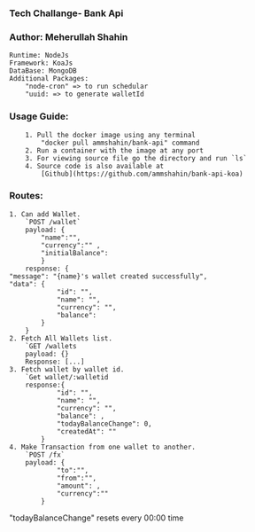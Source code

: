 ### Tech Challange- Bank Api
### Author: Meherullah Shahin ###

```
Runtime: NodeJs
Framework: KoaJs
DataBase: MongoDB
Additional Packages: 
    "node-cron" => to run schedular
    "uuid: => to generate walletId 
```

### Usage Guide:
```
    1. Pull the docker image using any terminal
        "docker pull ammshahin/bank-api" command
    2. Run a container with the image at any port
    3. For viewing source file go the directory and run `ls`
    4. Source code is also available at 
        [Github](https://github.com/ammshahin/bank-api-koa)
```

### Routes:
    1. Can add Wallet.
        `POST /wallet`
        payload: {
            "name":"",
            "currency":"" ,
            "initialBalance":
            }
        response: {
    "message": "{name}'s wallet created successfully",
    "data": {
                "id": "",
                "name": "",
                "currency": "",
                "balance": 
            }
        }
    2. Fetch All Wallets list.
        `GET /wallets
        payload: {}
        Response: [...]
    3. Fetch wallet by wallet id.
        `Get wallet/:walletid
        response:{
                "id": "",
                "name": "",
                "currency": "",
                "balance": ,
                "todayBalanceChange": 0,
                "createdAt": ""
            }
    4. Make Transaction from one wallet to another.
        `POST /fx`
        payload: {
                "to":"",
                "from":"",
                "amount": ,
                "currency":""
            }

"todayBalanceChange" resets every 00:00 time 

